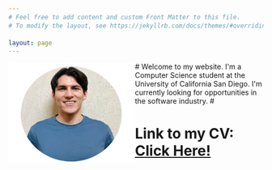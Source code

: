 ```yaml
---
# Feel free to add content and custom Front Matter to this file.
# To modify the layout, see https://jekyllrb.com/docs/themes/#overriding-theme-defaults

layout: page
---
```


<img align="left" width="250" height="200" src="/assets/profile.png">
 # Welcome to my website. I'm a Computer Science student at the University of California San
  Diego. I'm currently looking for opportunities in the software industry. #  



# Link to my CV: [Click Here!](https://drive.google.com/file/d/1YWqOfrh85f9mtvXcXTNQEdGaivlpB9cx/view?usp=sharing)  #  

